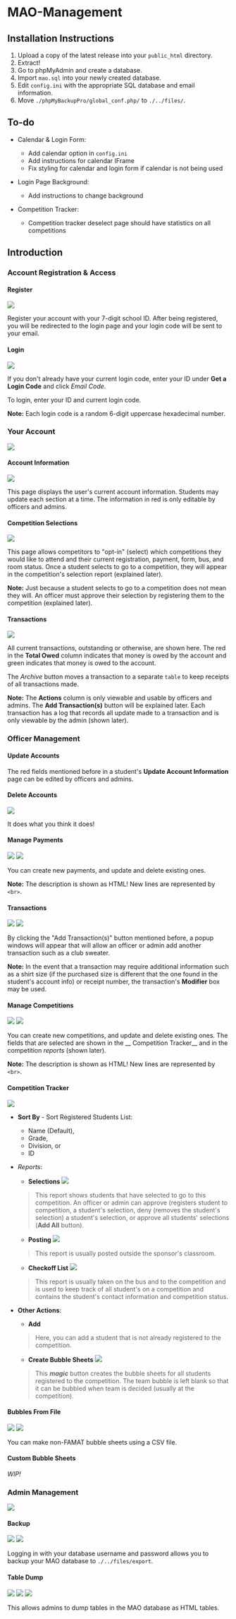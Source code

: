 # MAO-Management

## Installation Instructions

1. Upload a copy of the latest release into your `public_html` directory.
2. Extract!
3. Go to phpMyAdmin and create a database.
4. Import `mao.sql` into your newly created database.
5. Edit `config.ini` with the appropriate SQL database and email information.
6. Move `./phpMyBackupPro/global_conf.php/` to `./../files/`.

## To-do

- Calendar & Login Form:
    - Add calendar option in `config.ini`
    - Add instructions for calendar IFrame
    - Fix styling for calendar and login form if calendar is not being used

- Login Page Background:
    - Add instructions to change background

- Competition Tracker:
    - Competition tracker deselect page should have statistics on all competitions

## Introduction

### Account Registration & Access

#### Register

![](docs/images/General/Register.png)

Register your account with your 7-digit school ID. After being registered, you will be redirected to the login page and
your login code will be sent to your email.

#### Login

![](docs/images/General/Login.png)

If you don't already have your current login code, enter your ID under __Get a Login Code__ and click _Email Code_.

To login, enter your ID and current login code.

__Note:__ Each login code is a random 6-digit uppercase hexadecimal number.

### Your Account

![](docs/images/Your_Account/Your_Account.png)

#### Account Information

![](docs/images/Your_Account/Update_Account_Information.png)

This page displays the user's current account information. Students may update each section at a time. The information
in red is only editable by officers and admins.

#### Competition Selections

![](docs/images/Your_Account/Compeition_Selections.png)

This page allows competitors to "opt-in" (select) which competitions they would like to attend and their current
registration, payment, form, bus, and room status. Once a student selects to go to a competition, they will appear in
the competition's selection report (explained later).

__Note:__ Just because a student selects to go to a competition does not mean they will. An officer must approve their
selection by registering them to the competition (explained later).

#### Transactions

![](docs/images/Your_Account/Transactions.png)

All current transactions, outstanding or otherwise, are shown here. The red in the __Total Owed__ column indicates that
money is owed by the account and green indicates that money is owed to the account.

The _Archive_ button moves a transaction to a separate `table` to keep receipts of all transactions made.

__Note:__ The __Actions__ column is only viewable and usable by officers and admins. The __Add Transaction(s)__ button
will be explained later. Each transaction has a log that records all update made to a transaction and is only viewable
by the admin (shown later).

### Officer Management

#### Update Accounts

The red fields mentioned before in a student's __Update Account Information__ page can be edited by officers and admins.

#### Delete Accounts

![](docs/images/Officer_Management/Delete_Account.png)

It does what you think it does!

#### Manage Payments

![](docs/images/Officer_Management/Manage_Payments.png)
![](docs/images/Officer_Management/Manage_Payments_Example.png)

You can create new payments, and update and delete existing ones.

__Note:__ The description is shown as HTML! New lines are represented by `<br>`.

#### Transactions

![](docs/images/Your_Account/Transactions.png)
![](docs/images/Officer_Management/Add_Transactions.png)

By clicking the "Add Transaction(s)" button mentioned before, a popup windows will appear that will allow an officer or
admin add another transaction such as a club sweater.

__Note:__ In the event that a transaction may require additional information such as a shirt size (if the purchased size
is different that the one found in the student's account info) or receipt number, the transaction's __Modifier__ box may
be used.

#### Manage Competitions

![](docs/images/Officer_Management/Manage_Competitions.png)
![](docs/images/Officer_Management/Manage_Competitions_Example.png)

You can create new competitions, and update and delete existing ones. The fields that are selected are shown in the __
Competition Tracker__ and in the competition _reports_ (shown later).

__Note:__ The description is shown as HTML! New lines are represented by `<br>`.

#### Competition Tracker

![](docs/images/Officer_Management/Competition_Tracker.png)

* __Sort By__ - Sort Registered Students List:
    * Name (Default),
    * Grade,
    * Division, or
    * ID


* _Reports_:
    * __Selections__
      ![](docs/images/Officer_Management/Competition_Tracker/Selections.png)

  > This report shows students that have selected to go to this competition. An officer or admin can approve (registers
  student to competition, a student's selection, deny (removes the student's selection) a student's selection, or
  approve all students' selections (__Add All__ button).

    * __Posting__
      ![](docs/images/Officer_Management/Competition_Tracker/Posting.png)

  > This report is usually posted outside the sponsor's classroom.

    * __Checkoff List__
      ![](docs/images/Officer_Management/Competition_Tracker/Checkoff_List.png)

  > This report is usually taken on the bus and to the competition and is used to keep track of all student's on a
  competition and contains the student's contact information and competition status.


* __Other Actions__:
    * __Add__
  > Here, you can add a student that is not already registered to the competition.

    * __Create Bubble Sheets__
      ![](docs/images/Officer_Management/Competition_Tracker/Create_Bubble_Sheets.png)

  > This ___magic___ button creates the bubble sheets for all students registered to the competition. The team bubble is
  left blank so that it can be bubbled when team is decided (usually at the competition).

#### Bubbles From File

![](docs/images/Officer_Management/Bubbles_From_File/CSV_Example.png)
![](docs/images/Officer_Management/Bubbles_From_File/CSV_Example_Bubble_Sheet.png)

You can make non-FAMAT bubble sheets using a CSV file.

#### Custom Bubble Sheets

_WIP!_

### Admin Management

![](docs/images/Admin_Management/Admin_Management.png)

#### Backup

![](docs/images/Admin_Management/Backup.png)
![](docs/images/Admin_Management/Backup_Panel.png)

Logging in with your database username and password allows you to backup your MAO database to `./../files/export`.

#### Table Dump

![](docs/images/Admin_Management/Custom_Report.png)
![](docs/images/Admin_Management/Custom_Report_Tables.png)
![](docs/images/Admin_Management/Custom_Report_Example.png)

This allows admins to dump tables in the MAO database as HTML tables.
